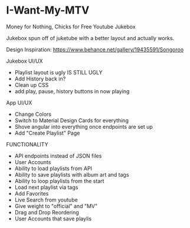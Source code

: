 # I-Want-My-MTV
Money for Nothing, Chicks for Free Youtube Jukebox

Jukebox spun off of juketube with a better layout and actually works.

Design Inspiration: https://www.behance.net/gallery/19435591/Songoroo

Jukebox UI/UX
- Playlist layout is ugly IS STILL UGLY
- Add History back in?
- Clean up CSS
- add play, pause, history buttons in now playing

App UI/UX

- Change Colors
- Switch to Material Design Cards for everything
- Shove angular into everything once endpoints are set up
- Add "Create Playlist" Page

FUNCTIONALITY
- API endpoints instead of JSON files
- User Accounts
- Ability to load playlists from API
- Ability to save playlists with album art and tags
- Ability to loop playlists from the start
- Load next playlist via tags
- Add Favorites
- Live Search from youtube
- Give weight to "official" and "MV" 
- Drag and Drop Reordering
- User Accounts that save playlis

